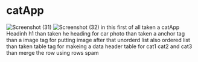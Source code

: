# catApp
![Screenshot (31)](https://github.com/vikaskumarroy1/catApp/assets/140034183/0dd2f2c1-bbfa-40b6-81c6-3c23ce6c393d)
![Screenshot (32)](https://github.com/vikaskumarroy1/catApp/assets/140034183/0dc1fcad-3540-4f61-a06e-f93194fd47a8)
in this first of all taken a catApp Headinh h1
than taken he heading for car photo
than taken a anchor tag
than a image tag for putting image
after that 
unorderd list
also ordered list
than taken table tag for makeing a data
header table for cat1 cat2 and cat3
than merge the row using rows spam





